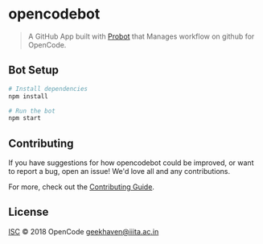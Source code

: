 # opencodebot

> A GitHub App built with [Probot](https://github.com/probot/probot) that Manages workflow on github for OpenCode.  

## Bot Setup

```sh
# Install dependencies
npm install

# Run the bot
npm start
```

## Contributing

If you have suggestions for how opencodebot could be improved, or want to report a bug, open an issue! We'd love all and any contributions.

For more, check out the [Contributing Guide](CONTRIBUTING.md).

## License

[ISC](LICENSE) © 2018 OpenCode <geekhaven@iiita.ac.in>

